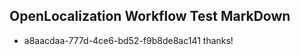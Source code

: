 ## OpenLocalization Workflow Test MarkDown
* a8aacdaa-777d-4ce6-bd52-f9b8de8ac141 thanks!

<!--HONumber=Jul16_HO4-->


